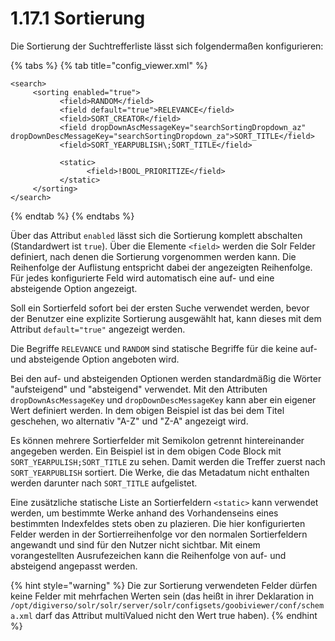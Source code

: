 # 1.17.1 Sortierung

Die Sortierung der Suchtrefferliste lässt sich folgendermaßen konfigurieren:

{% tabs %}
{% tab title="config_viewer.xml" %}
```markup
<search>
     <sorting enabled="true">
           <field>RANDOM</field>
           <field default="true">RELEVANCE</field>
           <field>SORT_CREATOR</field>
           <field dropDownAscMessageKey="searchSortingDropdown_az" dropDownDescMessageKey="searchSortingDropdown_za">SORT_TITLE</field>
           <field>SORT_YEARPUBLISH\;SORT_TITLE</field>
           
           <static>
                 <field>!BOOL_PRIORITIZE</field>
           </static>
     </sorting>
</search>
```
{% endtab %}
{% endtabs %}

Über das Attribut `enabled` lässt sich die Sortierung komplett abschalten (Standardwert ist `true`). Über die Elemente `<field>` werden die Solr Felder definiert, nach denen die Sortierung vorgenommen werden kann. Die Reihenfolge der Auflistung entspricht dabei der angezeigten Reihenfolge. Für jedes konfigurierte Feld wird automatisch eine auf- und eine absteigende Option angezeigt.

Soll ein Sortierfeld sofort bei der ersten Suche verwendet werden, bevor der Benutzer eine explizite Sortierung ausgewählt hat, kann dieses mit dem Attribut `default="true"` angezeigt werden.&#x20;

Die Begriffe `RELEVANCE` und `RANDOM` sind statische Begriffe für die keine auf- und absteigende Option angeboten wird.

Bei den auf- und absteigenden Optionen werden standardmäßig die Wörter "aufsteigend" und "absteigend" verwendet. Mit den Attributen `dropDownAscMessageKey` und `dropDownDescMessageKey` kann aber ein eigener Wert definiert werden. In dem obigen Beispiel ist das bei dem Titel geschehen, wo alternativ "A-Z" und "Z-A" angezeigt wird.

Es können mehrere Sortierfelder mit Semikolon getrennt hintereinander angegeben werden. Ein Beispiel ist in dem obigen Code Block mit `SORT_YEARPULISH;SORT_TITLE` zu sehen. Damit werden die Treffer zuerst nach `SORT_YEARPUBLISH` sortiert. Die Werke, die das Metadatum nicht enthalten werden darunter nach `SORT_TITLE` aufgelistet.

Eine zusätzliche statische Liste an Sortierfeldern `<static>` kann verwendet werden, um bestimmte Werke anhand des Vorhandenseins eines bestimmten Indexfeldes stets oben zu plazieren. Die hier konfigurierten Felder werden in der Sortierreihenfolge vor den normalen Sortierfeldern angewandt und sind für den Nutzer nicht sichtbar. Mit einem vorangestellten Ausrufezeichen kann die Reihenfolge von auf- und absteigend angepasst werden.

{% hint style="warning" %}
Die zur Sortierung verwendeten Felder dürfen keine Felder mit mehrfachen Werten sein (das heißt in ihrer Deklaration in `/opt/digiverso/solr/solr/server/solr/configsets/goobiviewer/conf/schema.xml` darf das Attribut multiValued nicht den Wert true haben).
{% endhint %}
